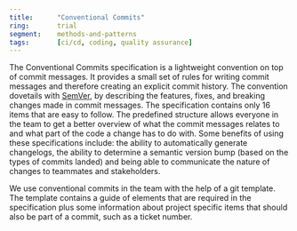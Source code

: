 ```yaml
---
title:      "Conventional Commits"
ring:       trial
segment:    methods-and-patterns
tags:       [ci/cd, coding, quality assurance]
---
```


The Conventional Commits specification is a lightweight convention on top of commit messages.
It provides a small set of rules for writing commit messages and therefore creating an explicit commit history.
The convention dovetails with [SemVer](/methods-and-patterns/semver2/), by describing the features, fixes, and breaking changes made in commit messages.
The specification contains only 16 items that are easy to follow. The predefined structure allows everyone in the team to get a better overview of what the commit messages relates to and what part of the code a change has to do with.
Some benefits of using these specifications include: the ability to automatically generate changelogs, the ability to determine a semantic version bump (based on the types of commits landed) and being able to communicate the nature of changes to teammates and stakeholders.

We use conventional commits in the team with the help of a git template.
The template contains a guide of elements that are required in the specification plus some information about project specific items that should also be part of a commit, such as a ticket number.
